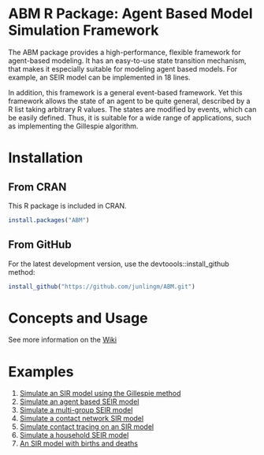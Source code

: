 # ABM R Package: Agent Based Model Simulation Framework

The ABM package provides a high-performance, flexible framework for agent-based modeling. It has an easy-to-use state transition mechanism, that makes it especially suitable for modeling agent based models. For example, an SEIR model can be implemented in 18 lines. 

In addition, this framework is a general event-based framework.  Yet this framework allows the state of an agent to be quite general, described by a R list taking arbitrary R values. The states are modified by events, which can be easily defined. Thus, it is suitable for a wide range of applications, such as implementing  the Gillespie algorithm.

# Installation

## From CRAN
This R package is included in CRAN.  
```r
install.packages("ABM")
```

## From GitHub
For the latest development version, use the devtoools::install_github method:
```r
install_github("https://github.com/junlingm/ABM.git")
```

# Concepts and Usage

See more information on the [Wiki](https://github.com/junlingm/ABM/wiki/)

# Examples
  1. [Simulate an SIR model using the Gillespie method](https://github.com/junlingm/ABM/wiki/Gillespie-SIR)
  2. [Simulate an agent based SEIR model](https://github.com/junlingm/ABM/wiki/Agent-SEIR)
  3. [Simulate a multi-group SEIR model](https://github.com/junlingm/ABM/wiki/Agent-Multigroup)
  4. [Simulate a contact network SIR model](https://github.com/junlingm/ABM/wiki/Agent-Network-SIR)
  5. [Simulate contact tracing on an SIR model](https://github.com/junlingm/ABM/wiki/Contact-Tracing-SIR)
  6. [Simulate a household SEIR model](https://github.com/junlingm/ABM/wiki/Household-SEIR)
  7. [An SIR model with births and deaths](https://github.com/junlingm/ABM/wiki/SIR-Births-Deaths)


